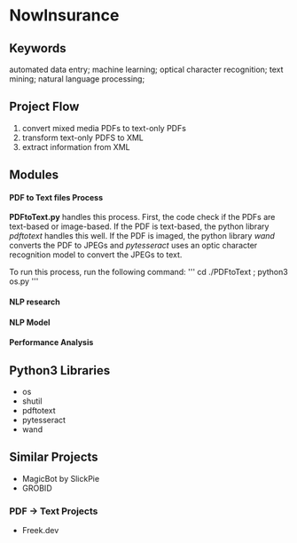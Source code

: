 # NowInsurance

## Keywords
automated data entry; machine learning; optical character recognition; text mining; natural language processing;

## Project Flow
1. convert mixed media PDFs to text-only PDFs
2. transform text-only PDFS to XML
3. extract information from XML

## Modules

#### PDF to Text files Process
**PDFtoText.py** handles this process. First, the code check if the PDFs are text-based or image-based. If the PDF is text-based, the python library _pdftotext_ handles this well. If the PDF is imaged, the python library _wand_ converts the PDF to JPEGs and _pytesseract_ uses an optic character recognition model to convert the JPEGs to text.

To run this process, run the following command:
'''
cd ./PDFtoText ; python3 os.py
'''

#### NLP research
#### NLP Model
#### Performance Analysis

## Python3 Libraries
- os
- shutil
- pdftotext
- pytesseract
- wand

## Similar Projects
- MagicBot by SlickPie
- GROBID

### PDF -> Text Projects
- Freek.dev
